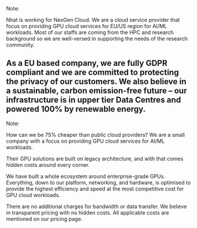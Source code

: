 <!--
.slide: data-background-iframe="https://www.nexgencloud.com/" data-background-interactive data-preload
-->

Note:

Nhat is working for NexGen Cloud. We are a cloud service provider that focus on providing GPU cloud services for EU/US region for AI/ML workloads. Most of our staffs are coming from the HPC and research background so we are well-versed in supporting the needs of the research community.

As a EU based company, we are fully GDPR compliant and we are committed to protecting the privacy of our customers. We also believe in a sustainable, carbon emission-free future – our infrastructure is in upper tier Data Centres and powered 100% by renewable energy.
---

<!--
.slide: data-background-iframe="https://www.hyperstack.cloud/gpu-pricing#pricing" data-background-interactive data-preload
-->

Note:

How can we be 75% cheaper than public cloud providers? We are a small company with a focus on providing GPU cloud services for AI/ML workloads.

Their GPU solutions are built on legacy architecture, and with that comes hidden costs around every corner.

We have built a whole ecosystem around enterprise-grade GPUs. Everything, down to our platform, networking, and hardware, is optimised to provide the highest efficiency and speed at the most competitive cost for GPU cloud workloads.

There are no additional charges for bandwidth or data transfer. We believe in transparent pricing with no hidden costs. All applicable costs are mentioned on our pricing page.